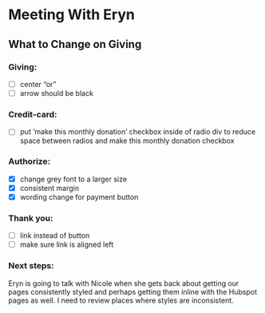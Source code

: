 # Meeting With Eryn
## What to Change on Giving
### Giving:
- [ ] center “or”
- [ ] arrow should be black
### Credit-card:
- [ ] put ‘make this monthly donation’ checkbox inside of radio div to reduce space between radios and make this monthly donation checkbox
### Authorize:
- [x] change grey font to a larger size
- [x] consistent margin
- [x] wording change for payment button
### Thank you:
- [ ] link instead of button
- [ ] make sure link is aligned left
### Next steps:
Eryn is going to talk with Nicole when she gets back about getting our pages consistently styled and perhaps getting them inline with the Hubspot pages as well. I need to review places where styles are inconsistent.
